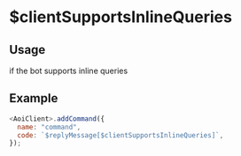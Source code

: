 # $clientSupportsInlineQueries

## Usage

if the bot supports inline queries

## Example

```javascript
<AoiClient>.addCommand({
  name: "command",
  code: `$replyMessage[$clientSupportsInlineQueries]`,
});
```
